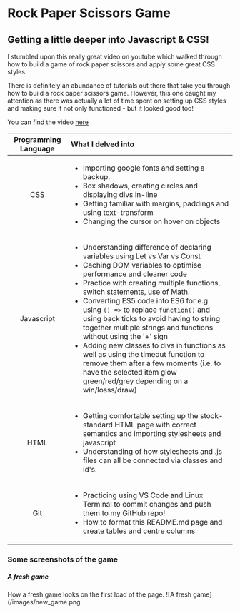 # Rock Paper Scissors Game
## Getting a little deeper into Javascript & CSS!

I stumbled upon this really great video on youtube which walked through how to build a game of rock paper scissors and apply some great CSS styles. 

There is definitely an abundance of tutorials out there that take you through how to build a rock paper scissors game. However, this one caught my attention as there was actually a lot of time spent on setting up CSS styles and making sure it not only functioned - but it looked good too! 

You can find the video [here](https://youtube.com/watch?v=jaVNP3nIAvo)

| Programming Language | What I delved into | 
|:-:|:--|
|CSS|<ul><li>Importing google fonts and setting a backup.</li><li>Box shadows, creating circles and displaying divs in-line</li><li>Getting familiar with margins, paddings and using text-transform</li><li>Changing the cursor on hover on objects</li></ul>|
|Javascript|<ul><li>Understanding difference of declaring variables using Let vs Var vs Const</li><li>Caching DOM variables to optimise performance and cleaner code</li><li>Practice with creating multiple functions, switch statements, use of Math.</li><li>Converting ES5 code into ES6 for e.g. using `() =>` to replace `function()` and using back ticks to avoid having to string together multiple strings and functions without using the '+' sign</li><li>Adding new classes to divs in functions as well as using the timeout function to remove them after a few moments (i.e. to have the selected item glow green/red/grey depending on a win/losss/draw)</li></ul>|
|HTML|<ul><li>Getting comfortable setting up the stock-standard HTML page with correct semantics and importing stylesheets and javascript</li><li>Understanding of how stylesheets and .js files can all be connected via classes and id's.</li>      |
|Git|<ul><li>Practicing using VS Code and Linux Terminal to commit changes and push them to my GitHub repo!</li><li>How to format this README.md page and create tables and centre columns</li></ul>

### Some screenshots of the game

##### A fresh game

How a fresh game looks on the first load of the page.
![A fresh game](/images/new_game.png

